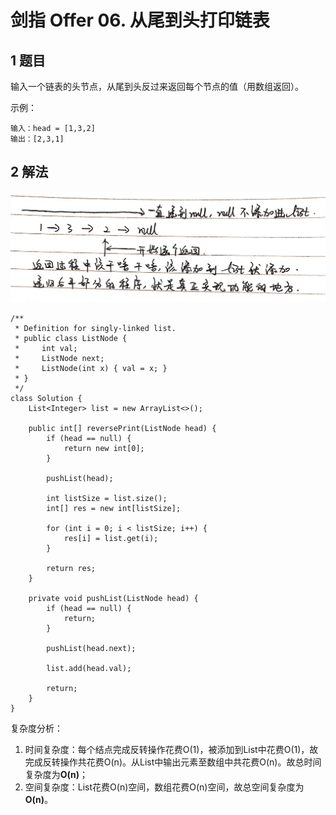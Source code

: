 # 剑指 Offer 06. 从尾到头打印链表

## 1 题目

输入一个链表的头节点，从尾到头反过来返回每个节点的值（用数组返回）。

示例：

```
输入：head = [1,3,2]
输出：[2,3,1]
```

## 2 解法

![从尾到头打印链表](images/从尾到头打印链表.jpg)

```
/**
 * Definition for singly-linked list.
 * public class ListNode {
 *     int val;
 *     ListNode next;
 *     ListNode(int x) { val = x; }
 * }
 */
class Solution {
    List<Integer> list = new ArrayList<>();

    public int[] reversePrint(ListNode head) {
        if (head == null) {
            return new int[0];
        }

        pushList(head);

        int listSize = list.size();
        int[] res = new int[listSize];

        for (int i = 0; i < listSize; i++) {
            res[i] = list.get(i);
        }

        return res;
    }

    private void pushList(ListNode head) {
        if (head == null) {
            return;
        }

        pushList(head.next);

        list.add(head.val);

        return;
    }
}
```

复杂度分析：

1. 时间复杂度：每个结点完成反转操作花费O(1)，被添加到List中花费O(1)，故完成反转操作共花费O(n)。从List中输出元素至数组中共花费O(n)。故总时间复杂度为**O(n)**；
2. 空间复杂度：List花费O(n)空间，数组花费O(n)空间，故总空间复杂度为**O(n)**。